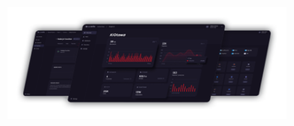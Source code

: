  </div>
    <div align="center">
    <img  src="https://github.com/bastndev/Resources/blob/main/assets/img-team/q2.png" width="900 px" alt="">
  </div>
